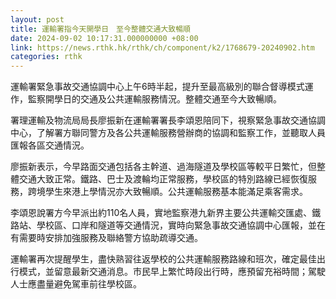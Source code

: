 ```yaml
---
layout: post
title: 運輸署指今天開學日　至今整體交通大致暢順
date: 2024-09-02 10:17:31.000000000 +08:00
link: https://news.rthk.hk/rthk/ch/component/k2/1768679-20240902.htm
categories: rthk
---
```


運輸署緊急事故交通協調中心上午6時半起，提升至最高級別的聯合督導模式運作，監察開學日的交通及公共運輸服務情況。整體交通至今大致暢順。

署理運輸及物流局局長廖振新在運輸署署長李頌恩陪同下，視察緊急事故交通協調中心，了解署方聯同警方及各公共運輸服務營辦商的協調和監察工作，並聽取人員匯報各區交通情況。

廖振新表示，今早路面交通包括各主幹道、過海隧道及學校區等較平日繁忙，但整體交通大致正常。鐵路、巴士及渡輪均正常服務，學校區的特別路線已經恢復服務，跨境學生來港上學情況亦大致暢順。公共運輸服務基本能滿足乘客需求。

李頌恩說署方今早派出約110名人員，實地監察港九新界主要公共運輸交匯處、鐵路站、學校區、口岸和隧道等交通情況，實時向緊急事故交通協調中心匯報，並在有需要時安排加強服務及聯絡警方協助疏導交通。

運輸署再次提醒學生，盡快熟習往返學校的公共運輸服務路線和班次，確定最佳出行模式，並留意最新交通消息。市民早上繁忙時段出行時，應預留充裕時間；駕駛人士應盡量避免駕車前往學校區。

